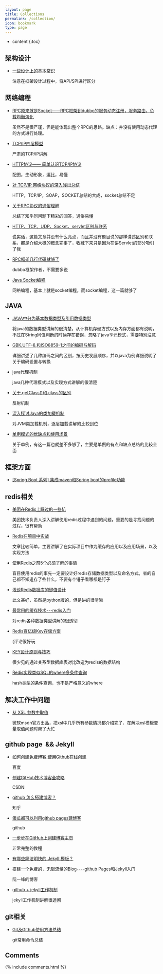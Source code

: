 ```yaml
---
layout: page
title: Collections
permalink: /collection/
icon: bookmark
type: page
---
```


* content
{:toc}

## 架构设计

* [一些设计上的基本常识](http://javatar.iteye.com/blog/706098)
    
    注意在框架设计过程中，将API/SPI进行区分

## 网络编程

* [RPC原来就是Socket——RPC框架到dubbo的服务动态注册，服务路由，负载均衡演化](http://www.cnblogs.com/intsmaze/p/6058765.html)

    虽然不是很严谨，但是能体现出整个RPC的思路。缺点：并没有使用动态代理的方式进行处理。
    
* [TCP/IP四层模型](http://www.cnblogs.com/BlueTzar/articles/811160.html)

    严肃的TCP/IP讲解
    
* [HTTP协议—— 简单认识TCP/IP协议](http://www.cnblogs.com/roverliang/p/5176456.html)

    配图，生动形象，逗比，易懂 

* [对 TCP/IP 网络协议的深入浅出总结](http://blog.jobbole.com/74795/)

    HTTP，TCP/IP，SOAP，SOCKET总结的大成，socket总结不足
    
* [关于RPC协议的通俗理解](http://blog.csdn.net/huangjin0507/article/details/52199349)

    总结了知乎同问题下精彩的回答，通俗易懂
    
* [HTTP、TCP、UDP、Socket、servlet区别与联系](http://blog.csdn.net/wabiaozia/article/details/54571874)

    说实话，这篇文章并没有什么亮点，而且并没有题目说的那样讲述区别和联系，都是介绍大概的概念完事了，收藏下来只是因为在讲Servlet的部分吸引了我
    
* [RPC框架几行代码就够了](http://javatar.iteye.com/blog/1123915)

    dubbo框架作者，不需要多说
    
* [Java Socket编程](http://www.cnblogs.com/wnlja/p/4366402.html)

    网络编程，基本上就是socket编程，而socket编程，这一篇就够了

## JAVA

* [JAVA中分为基本数据类型及引用数据类型](http://www.cnblogs.com/dubo-/p/5565677.html)

    将java的数据类型讲解的很清楚，从计算机存储方式以及内存方面都有说明，不过在String同值判断的时候存在错误，忽略了java享元模式，需要特别注意
    
* [GBK,UTF-8,和ISO8859-1之间的编码与解码](http://blog.csdn.net/xiongchao2011/article/details/7276834)
    
    详细讲述了几种编码之间的区别，按历史发展顺序，并以java为例详细说明了关于编码设置与转换
    
* [java代理机制](http://www.cnblogs.com/machine/archive/2013/02/21/2921345.html)

    java几种代理模式以及实现方式讲解的很清楚  
    
* [关于.getClass()和.class的区别](http://blog.csdn.net/qianzhiyong111/article/details/7320879)

    反射机制
    
* [深入探讨Java的类加载机制](http://www.blogjava.net/William/archive/2006/08/25/65804.html)

    对JVM类加载机制，逐层加载讲解的比较到位
    
* [单例模式的优缺点和使用场景](http://www.cnblogs.com/damsoft/p/6105122.html)

    关于单例，有这一篇也就差不多够了，主要是单例的有点和缺点总结的比较全面

## 框架方面

* [[Spring Boot 系列] 集成maven和Spring boot的profile功能](http://blog.csdn.net/lihe2008125/article/details/50443491)

## redis相关

* [美团在Redis上踩过的一些坑](http://blog.csdn.net//chenleixing/article/details/50530419)

    美团技术负责人深入讲解使用redis过程中遇到的问题，重要的是寻找问题的过程，很有帮助
    
* [Redis在项目中实战](http://blog.csdn.net/u010539352/article/details/51787324)
    
    文章比较简单，主要讲解了在实际项目中作为缓存的应用以及应用场景，以及实现方法
    
* [使用Redis之前5个必须了解的事情](http://www.csdn.net/article/2014-09-29/2821930-5-key-takeaways-for-developing-with-redis)

    盲目使用redis的事先一定要设计好redis存储数据类型以及命名方式，省的自己都不知道存了些什么，不要有个锤子看哪都是钉子
    
* [浅谈Redis数据库的键值设计](http://www.searchdatabase.com.cn/showcontent_52657.htm)
    
    此文甚好，虽然是python版的，但是讲的很清晰
    
* [最常用的缓存技术---redis入门](http://www.cnblogs.com/fengru/p/5793087.html)
    
    对redis各种数据类型讲解的很透彻
    
* [Redis百亿级Key存储方案](http://www.cnblogs.com/colorfulkoala/p/5783556.html)

    (评论很好玩
    
* [KEY设计原则与技巧](http://www.cnblogs.com/nixi8/p/6708252.html)

    很少见的通过关系型数据库表对比改造为redis的数据结构
    
* [Redis实现类似SQL的where多条件查询](http://blog.csdn.net/zbw18297786698/article/details/52904316)

    hash类型的条件查询，也不是严格意义的where
    

## 解决工作中问题

* [从 XSL 参数中取值](https://msdn.microsoft.com/zh-cn/library/ms950787.aspx)

    微软msdn官方出品，把xsl中几乎所有参数情况都介绍完了，在解决xsl模板变量取值问题时帮了大忙

## github page  && Jekyll

* [如何创建免费博客 使用Github在线创建](https://jingyan.baidu.com/article/4853e1e5649f771909f72696.html)

    百度
    
* [创建GitHub技术博客全攻略](http://blog.csdn.net/renfufei/article/details/37725057/)
    
    CSDN
    
* [github 怎么搭建博客？](https://www.zhihu.com/question/23934523)
    
    知乎
    
* [傻瓜都可以利用github pages建博客](http://cyzus.github.io/2015/06/21/github-build-blog/)

    github
    
* [一步步在GitHub上创建博客主页](http://www.pchou.info/ssgithubPage/2013-01-03-build-github-blog-page-01.html)

    非常完整的教程
    
* [有哪些简洁明快的 Jekyll 模板？](https://www.zhihu.com/question/20223939)

    

* [搭建一个免费的，无限流量的Blog----github Pages和Jekyll入门](http://www.ruanyifeng.com/blog/2012/08/blogging_with_jekyll.html)
    
    阮一峰的博客 

* [github + jekyll工作机制](http://www.360doc.com/content/14/0415/07/13232598_369075184.shtml)
    
    jekyll工作机制讲解很透彻

## git相关

* [Git及Github使用方法总结](http://blog.csdn.net/wangtaoking1/article/details/17115021)
    
    git常用命令总结

## Comments

{% include comments.html %}
